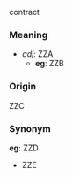 contract
### Meaning
+ _adj_: ZZA
	+ __eg__: ZZB

### Origin

ZZC

### Synonym

__eg__: ZZD

+ ZZE


